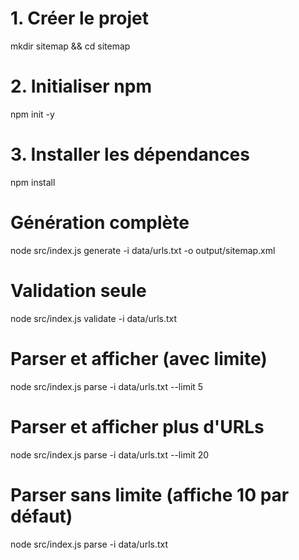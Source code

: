 # 1. Créer le projet
mkdir sitemap && cd sitemap

# 2. Initialiser npm
npm init -y

# 3. Installer les dépendances
npm install

# Génération complète
node src/index.js generate -i data/urls.txt -o output/sitemap.xml

# Validation seule
node src/index.js validate -i data/urls.txt

# Parser et afficher (avec limite)
node src/index.js parse -i data/urls.txt --limit 5

# Parser et afficher plus d'URLs
node src/index.js parse -i data/urls.txt --limit 20

# Parser sans limite (affiche 10 par défaut)
node src/index.js parse -i data/urls.txt